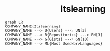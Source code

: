 <h1 align="center">Itslearning</h1>

```mermaid
graph LR
COMPANY_NAME{Itslearning}
COMPANY_NAME ---> U{Users} ---> UN[3]
COMPANY_NAME ---> R{Repositories} ---> RN[3]
COMPANY_NAME ---> G{Gists} ---> GN[10]
COMPANY_NAME ---> ML{Most Used<br>Languages}
```
